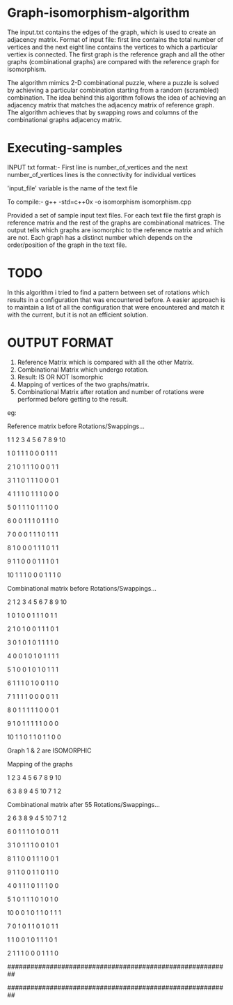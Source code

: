 # Graph-isomorphism-algorithm
The input.txt contains the edges of the graph, which is used to create an adjacency matrix. Format of input file: first line 
contains the total number of vertices and the next eight line contains the vertices to which a particular vertiex is connected.
The first graph is the reference graph and all the other graphs (combinational graphs) are compared with the reference graph
for isomorphism.

The algorithm mimics 2-D combinational puzzle, where a puzzle is solved by achieving a particular combination starting from a 
random (scrambled) combination. The idea behind this algorithm follows the idea of achieving an adjacency matrix that matches
the adjacency matrix of reference graph. The algorithm achieves that by swapping rows and columns of the combinational graphs 
adjacency matrix. 


# Executing-samples
INPUT txt format:-
First line is number_of_vertices
and the next number_of_vertices lines is the connectivity for individual vertices

'input_file' variable is the name of the text file

To compile:-
 g++ -std=c++0x  -o isomorphism isomorphism.cpp

Provided a set of sample input text files. For each text file the first graph is reference matrix and the rest of the graphs are combinational matrices.
The output tells which graphs are isomorphic to the reference matrix and which are not.
Each graph has a distinct number which depends on the order/position of the graph in the text file.


# TODO
In this algorithm i tried to find a pattern between set of rotations which results in a configuration that was encountered before. A easier 
approach is to maintain a list of all the configuration that were encountered and match it with the current, but it is not an efficient solution.

# OUTPUT FORMAT
1. Reference Matrix which is compared with all the other Matrix.
2. Combinational Matrix which undergo rotation.
3. Result: IS OR NOT Isomorphic
4. Mapping of vertices of the two graphs/matrix.
5. Combinational Matrix after rotation and number of rotations were performed before getting to the result.

eg:

Reference matrix before Rotations/Swappings...

1 1 2 3 4 5 6 7 8 9 10

1 0 1 1 1 0 0 0 1 1 1 

2 1 0 1 1 1 0 0 0 1 1 

3 1 1 0 1 1 1 0 0 0 1 

4 1 1 1 0 1 1 1 0 0 0 

5 0 1 1 1 0 1 1 1 0 0 

6 0 0 1 1 1 0 1 1 1 0 

7 0 0 0 1 1 1 0 1 1 1 

8 1 0 0 0 1 1 1 0 1 1 

9 1 1 0 0 0 1 1 1 0 1 

10 1 1 1 0 0 0 1 1 1 0 

Combinational matrix before Rotations/Swappings...

2 1 2 3 4 5 6 7 8 9 10 

1 0 1 0 0 1 1 1 0 1 1 

2 1 0 1 0 0 1 1 1 0 1 

3 0 1 0 1 0 1 1 1 1 0 

4 0 0 1 0 1 0 1 1 1 1 

5 1 0 0 1 0 1 0 1 1 1 

6 1 1 1 0 1 0 0 1 1 0 

7 1 1 1 1 0 0 0 0 1 1 

8 0 1 1 1 1 1 0 0 0 1 

9 1 0 1 1 1 1 1 0 0 0 

10 1 1 0 1 1 0 1 1 0 0 


Graph 1 & 2 are ISOMORPHIC


Mapping of the graphs

1	2	3	4	5	6	7	8	9	10

6	3	8	9	4	5	10	7	1	2


Combinational matrix after 55 Rotations/Swappings...

2 6 3 8 9 4 5 10 7 1 2 

6 0 1 1 1 0 1 0 0 1 1 

3 1 0 1 1 1 0 0 1 0 1 

8 1 1 0 0 1 1 1 0 0 1 

9 1 1 0 0 1 1 0 1 1 0 

4 0 1 1 1 0 1 1 1 0 0 

5 1 0 1 1 1 0 1 0 1 0 

10 0 0 1 0 1 1 0 1 1 1 

7 0 1 0 1 1 0 1 0 1 1 

1 1 0 0 1 0 1 1 1 0 1 

2 1 1 1 0 0 0 1 1 1 0 

##########################################################

##########################################################
